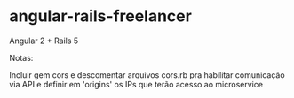 # angular-rails-freelancer


Angular 2 + Rails 5



Notas:

Incluir gem cors e descomentar arquivos cors.rb
pra habilitar comunicação via API e   definir em 'origins' os IPs que terão acesso
ao microservice
